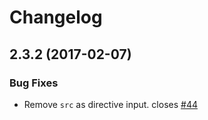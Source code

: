 # Changelog

## 2.3.2 (2017-02-07)

### Bug Fixes
* Remove `src` as directive input. closes [#44](https://github.com/tjoskar/ng2-lazyload-image/issues/44)
